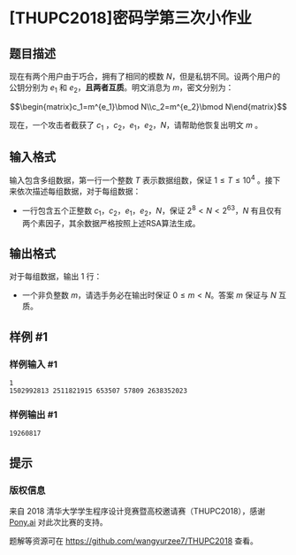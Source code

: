 # [THUPC2018]密码学第三次小作业

## 题目描述

现在有两个用户由于巧合，拥有了相同的模数 $N$，但是私钥不同。设两个用户的公钥分别为 $e_1$ 和 $e_2$，**且两者互质**。明文消息为 $m$，密文分别为：

$$\begin{matrix}c_1=m^{e_1}\bmod N\\c_2=m^{e_2}\bmod N\end{matrix}$$

现在，一个攻击者截获了 $c_1$ ，$c_2$，$e_1$，$e_2$，$N$，请帮助他恢复出明文 $m$ 。

## 输入格式

输入包含多组数据，第一行一个整数 $T$ 表示数据组数，保证 $1\le T\le 10^4$ 。接下来依次描述每组数据，对于每组数据：

* 一行包含五个正整数 $c_1$，$c_2$，$e_1$，$e_2$，$N$，保证 $2^{8}< N < 2^{63}$，$N$ 有且仅有两个素因子，其余数据严格按照上述RSA算法生成。


## 输出格式

对于每组数据，输出 $1$ 行：

- 一个非负整数 $m$，请选手务必在输出时保证 $0\le m<N$。答案 $m$ 保证与 $N$ 互质。

## 样例 #1

### 样例输入 #1
```
1
1502992813 2511821915 653507 57809 2638352023
```

### 样例输出 #1

```
19260817
```

## 提示

### 版权信息

来自 2018 清华大学学生程序设计竞赛暨高校邀请赛（THUPC2018），感谢 [Pony.ai](http://pony.ai/) 对此次比赛的支持。

题解等资源可在 <https://github.com/wangyurzee7/THUPC2018> 查看。
